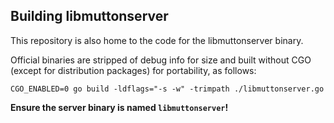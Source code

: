 ## Building libmuttonserver
This repository is also home to the code for the libmuttonserver binary.

Official binaries are stripped of debug info for size and built without CGO (except for distribution packages) for portability, as follows:
```
CGO_ENABLED=0 go build -ldflags="-s -w" -trimpath ./libmuttonserver.go
```

**Ensure the server binary is named `libmuttonserver`!**
